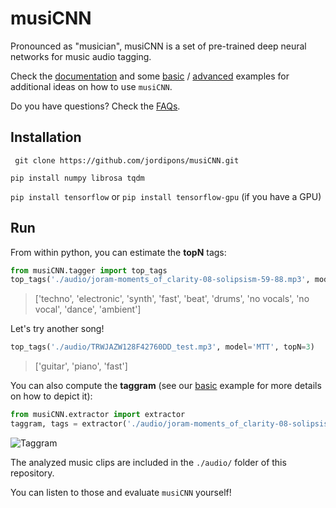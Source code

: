 # musiCNN
Pronounced as "musician", musiCNN is a set of pre-trained deep neural networks for music audio tagging.

Check the [documentation](https://github.com/jordipons/musiCNN/blob/master/DOCUMENTATION.md) and some [basic](https://github.com/jordipons/musiCNN/blob/master/basic%20example.ipynb) / [advanced](https://github.com/jordipons/musiCNN/blob/master/advanced%20example.ipynb) examples for additional ideas on how to use `musiCNN`.

Do you have questions? Check the [FAQs](https://github.com/jordipons/musiCNN/blob/master/FAQs.md).

## Installation
``` git clone https://github.com/jordipons/musiCNN.git```

``` pip install numpy librosa tqdm ```

```pip install tensorflow``` or ```pip install tensorflow-gpu``` (if you have a GPU)

## Run

From within python, you can estimate the **topN** tags:
~~~~python
from musiCNN.tagger import top_tags
top_tags('./audio/joram-moments_of_clarity-08-solipsism-59-88.mp3', model='MTT', topN=10)
~~~~
>['techno', 'electronic', 'synth', 'fast', 'beat', 'drums', 'no vocals', 'no vocal', 'dance', 'ambient']

Let's try another song!

~~~~python
top_tags('./audio/TRWJAZW128F42760DD_test.mp3', model='MTT', topN=3)
~~~~
>['guitar', 'piano', 'fast']

You can also compute the **taggram** (see our [basic](https://github.com/jordipons/musiCNN/blob/master/basic%20example.ipynb) example for more details on how to depict it):

~~~~python
from musiCNN.extractor import extractor
taggram, tags = extractor('./audio/joram-moments_of_clarity-08-solipsism-59-88.mp3', model='MTT')
~~~~
![Taggram](./images/taggram.png "Taggram")

The analyzed music clips are included in the `./audio/` folder of this repository. 

You can listen to those and evaluate `musiCNN` yourself!
